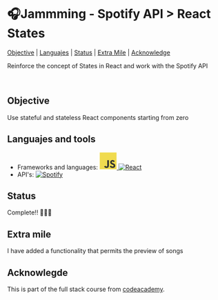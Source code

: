 # 🎧Jammming - Spotify API > React States<br>
[Objective](#objective_h) | [Languajes](#languajes_h) | [Status](#status_h) | [Extra Mile](#extra_m) | [Acknowledge](#acknowledge_h) 

<link href="https://languages.abranhe.com/logos.css" rel="stylesheet">

<p>Reinforce the concept of States in React and work with the Spotify API</p><br>

<h2>Objective<a name="objective_h"></a></h2>
<p>Use stateful and stateless  React components starting from zero</p>


<h2>Languajes and tools<a name="languajes_h"></a></h2>
<p></p>
<ul><li> Frameworks and languages:
<a href="https://developer.mozilla.org/en-US/docs/Web/JavaScript" target="_blank"> <img src="https://raw.githubusercontent.com/devicons/devicon/master/icons/javascript/javascript-original.svg" alt="javascript" width="40" height="40"/> </a>
<a href="https://reactjs.org/" target="_blank"> <img src="https://www.pinclipart.com/picdir/middle/537-5374089_react-js-logo-clipart.png" alt="React" width="50" height="40"/> </a></li>
  <li>API's:
    <a href="https://open.spotify.com/" target="_blank"> <img src="https://upload.wikimedia.org/wikipedia/commons/thumb/7/74/Spotify_App_Logo.svg/2048px-Spotify_App_Logo.svg.png" alt="Spotify" width="40" height="40"/> </a>
  </li>
</ul>
<h2>Status <a name="status_h"></a></h2>
<p>Complete!! 🎉🎉🎉</p>

<h2>Extra mile <a name="extra_m"></a></h2>
<p>I have added a functionality that permits the preview of songs</p>

<h2>Acknowlegde <a name="acknowledge_h"></a></h2>
<p>This is part of the full stack course from <a href='https://www.codecademy.com/'>codeacademy</a>.</p>
